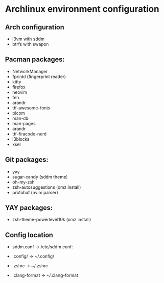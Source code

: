 # Archlinux environment configuration

## Arch configuration

- i3vm with sddm
- btrfs with swapon

## Pacman packages:

- NetworkManager
- fprintd (fingerprint reader)
- kitty
- firefox
- neovim
- feh
- arandr
- ttf-awesome-fonts
- picom
- man-db
- man-pages
- arandr
- ttf-firacode-nerd
- i3blocks
- xsel

## Git packages:

- yay
- sugar-candy (sddm theme)
- oh-my-zsh
- zsh-autosuggestions (omz install)
- protobuf (nvim parser)

## YAY packages:

- zsh-theme-powerlevel10k (omz install)

## Config location

- sddm.conf -> /etc/sddm.conf:

- .config/ -> ~/.config/

- .zshrc -> ~/.zshrc

- .clang-format -> ~/.clang-format
